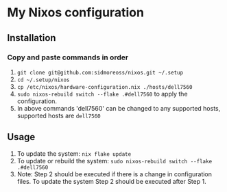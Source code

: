 # My Nixos configuration

## Installation

### Copy and paste commands in order

1. ```git clone git@github.com:sidmoreoss/nixos.git ~/.setup```
2. ```cd ~/.setup/nixos```
3. ```cp /etc/nixos/hardware-configuration.nix ./hosts/dell7560```
4. ```sudo nixos-rebuild switch --flake .#dell7560``` to apply the configuration.
5. In above commands 'dell7560' can be changed to any supported hosts, supported hosts are ```dell7560```

## Usage

1. To update the system: ```nix flake update```
2. To update or rebuild the system: ```sudo nixos-rebuild switch --flake .#dell7560```
3. Note: Step 2 should be executed if there is a change in configuration files. To update the system Step 2 should be executed after Step 1.

